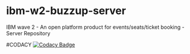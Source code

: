 # ibm-w2-buzzup-server
IBM wave 2 - An open platform product for events/seats/ticket booking - Server Repository

#CODACY
[![Codacy Badge](https://api.codacy.com/project/badge/Grade/a1623ed4550644abb478e9524d7f9f3a)](https://www.codacy.com/app/shrinivasshweta/ibm-w2-buzzup-server?utm_source=github.com&amp;utm_medium=referral&amp;utm_content=shrinivasshweta/ibm-w2-buzzup-server&amp;utm_campaign=Badge_Grade)
